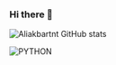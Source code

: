 ### Hi there 👋

![Aliakbartnt GitHub stats](https://github-readme-stats.vercel.app/api?username=aliakbartnt&theme=dark&show_icons=true)


![PYTHON](https://img.shields.io/badge/PYTHON-E34F26?logo=PYTHON&logoColor=white&style=for-the-badge)
